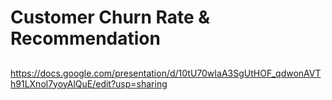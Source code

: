 # Customer Churn Rate & Recommendation
## 

https://docs.google.com/presentation/d/10tU70wIaA3SgUtHOF_qdwonAVTh91LXnol7yoyAlQuE/edit?usp=sharing
